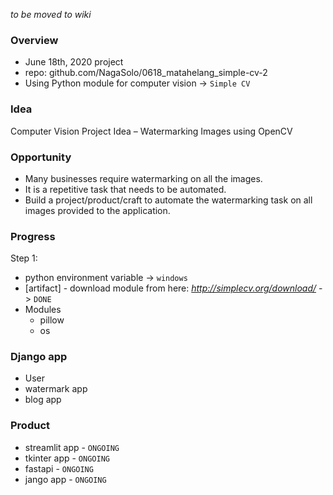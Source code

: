 *to be moved to wiki*

### Overview
- June 18th, 2020 project
- repo: github.com/NagaSolo/0618_matahelang_simple-cv-2
- Using Python module for computer vision -> `Simple CV`

### Idea
Computer Vision Project Idea – Watermarking Images using OpenCV

### Opportunity
- Many businesses require watermarking on all the images.
- It is a repetitive task that needs to be automated.
- Build a project/product/craft to automate the watermarking task on all images provided to the application.

### Progress

Step 1:
- python environment variable -> `windows`
- [artifact] - download module from here: *http://simplecv.org/download/* -> `DONE`
- Modules
    - pillow
    - os

### Django app
- User
- watermark app
- blog app

### Product

- streamlit app - `ONGOING`
- tkinter app - `ONGOING`
- fastapi - `ONGOING`
- jango app - `ONGOING`